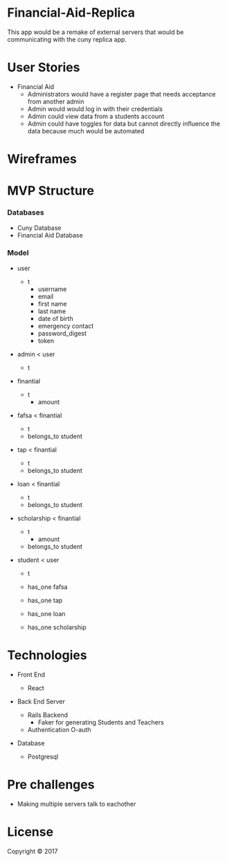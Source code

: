# Financial-Aid-Replica

This app would be a remake of external servers that would be communicating with the cuny replica app.





# User Stories


* Financial Aid
    * Administrators would have a register page that needs acceptance from another admin
    * Admin would would log in with their credentials
    * Admin could view data from a students account
    * Admin could have toggles for data but cannot directly influence the data because much would be automated







# Wireframes










# MVP Structure

### Databases
* Cuny Database
* Financial Aid Database




### Model
* user
    * t
        * username 
        * email
        * first name
        * last name
        * date of birth
        * emergency contact 
        * password_digest
        * token

* admin < user
    * t



* finantial
    * t
        * amount
* fafsa < finantial
    * t 
    * belongs_to student
* tap < finantial
    * t 
    * belongs_to student
* loan < finantial
    * t 
    * belongs_to student
* scholarship < finantial
    * t 
        * amount
    * belongs_to student
* student < user
    * t

    * has_one fafsa
    * has_one tap
    * has_one loan
    * has_one scholarship










# Technologies
* Front End
    * React
* Back End Server
    * Rails Backend
        * Faker for generating Students and Teachers
    * Authentication O-auth

* Database 
    * Postgresql








# Pre challenges
* Making multiple servers talk to eachother








# License
Copyright © 2017